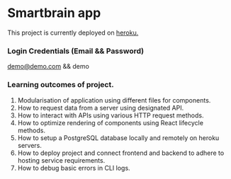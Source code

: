# Smartbrain app

This project is currently deployed on [heroku.](https://smartbrain-demo.herokuapp.com/)

### Login Credentials (Email && Password)
demo@demo.com && demo

### Learning outcomes of project.
1. Modularisation of application using different files for components.
2. How to request data from a server using designated API.
3. How to interact with APIs using various HTTP request methods.
4. How to optimize rendering of components using React lifecycle methods.
5. How to setup a PostgreSQL database locally and remotely on heroku servers.
6. How to deploy project and connect frontend and backend to adhere to hosting service requirements.
7. How to debug basic errors in CLI logs.

